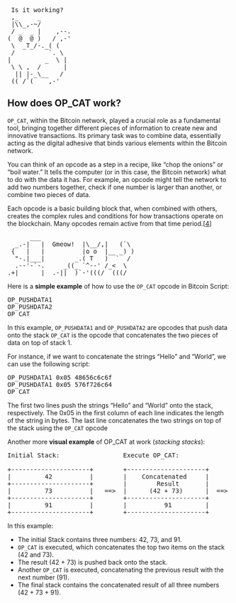 <pre> Is it working?
 ,_     _
 |\\_,-~/
 / _  _ |    ,--.
(  @  @ )   / ,-'
 \  _T_/-._( (
 /         `. \
|         _  \ |
 \ \ ,  /      |
  || |-_\__   /
 ((_/`(____,-'        
</pre>

## **How does OP_CAT work?**

`OP_CAT`, within the Bitcoin network, played a crucial role as a fundamental tool, bringing together different pieces of information to create new and innovative transactions. Its primary task was to combine data, essentially acting as the digital adhesive that binds various elements within the Bitcoin network.

You can think of an opcode as a step in a recipe, like “chop the onions” or “boil water.” It tells the computer (or in this case, the Bitcoin network) what to do with the data it has. For example, an opcode might tell the network to add two numbers together, check if one number is larger than another, or combine two pieces of data.

Each opcode is a basic building block that, when combined with others, creates the complex rules and conditions for how transactions operate on the blockchain. Many opcodes remain active from that time period.[[4](https://blockworks.co/news/op-cat-bitcoin-taproot-wizards)]
<pre>
      ___
  _.-|   |  Gmeow!  |\__/,|   (`\
 {   |   |          |o o  |__ _) )
  "-.|___|        _.( T   )  `  /
  .--'-`-.     _((_ `^--' /_<  \
.+|______|__.-||__)`-'(((/  (((/
</pre>
Here is a **simple example** of how to use the `OP_CAT` opcode in Bitcoin Script:
<pre>
OP_PUSHDATA1 <data1>
OP_PUSHDATA2 <data2>
OP_CAT
</pre>
In this example, `OP_PUSHDATA1` and `OP_PUSHDATA2` are opcodes that push data onto the stack `OP_CAT` is the opcode that concatenates the two pieces of data on top of stack 1.

For instance, if we want to concatenate the strings “Hello” and “World”, we can use the following script:
<pre>
OP_PUSHDATA1 0x05 48656c6c6f
OP_PUSHDATA1 0x05 576f726c64
OP_CAT
</pre>

The first two lines push the strings “Hello” and “World” onto the stack, respectively. The 0x05 in the first column of each line indicates the length of the string in bytes. The last line concatenates the two strings on top of the stack using the `OP_CAT` opcode 

Another more **visual example** of OP_CAT at work (*stacking stacks*):

<pre>
Initial Stack:                 Execute OP_CAT:               Final Stack:

+---------------------+        +---------------------+      +-----------------------------+
|         42          |        |    Concatenated     |      |        Concatenated         |
+---------------------+        |        Result       |      |           Result            |
|         73          |   ==>  |      (42 + 73)      |  ==> |          (42 + 73)          |
+---------------------+        +---------------------+      +-----------------------------+
|         91          |        |          91         |      |       (42 + 73 + 91)        |
+---------------------+        +---------------------+      +-----------------------------+
</pre>

In this example:

- The initial Stack contains three numbers: 42, 73, and 91.
- `OP_CAT` is executed, which concatenates the top two items on the stack (42 and 73).
- The result (42 + 73) is pushed back onto the stack.
- Another `OP_CAT` is executed, concatenating the previous result with the next number (91).
- The final stack contains the concatenated result of all three numbers (42 + 73 + 91).
